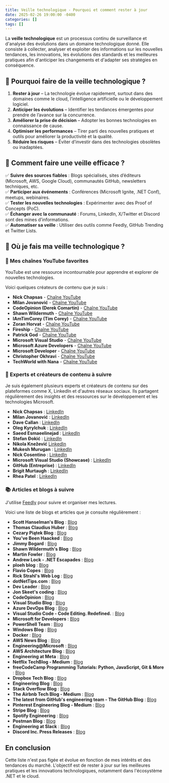 ```yaml
---
title: Veille technologique - Pourquoi et comment rester à jour 
date: 2025-02-26 19:00:00 -0400
categories: []
tags: []
---
```


La __veille technologique__ est un processus continu de surveillance et d'analyse des évolutions dans un domaine technologique donné. Elle consiste à collecter, analyser et exploiter des informations sur les nouvelles tendances, les innovations, les évolutions des standards et les meilleures pratiques afin d'anticiper les changements et d'adapter ses stratégies en conséquence.

## 📌 Pourquoi faire de la veille technologique ?

1. __Rester à jour__ – La technologie évolue rapidement, surtout dans des domaines comme le cloud, l’intelligence artificielle ou le développement logiciel.
2. __Anticiper les évolutions__ – Identifier les tendances émergentes pour prendre de l’avance sur la concurrence.
3. __Améliorer la prise de décision__ – Adopter les bonnes technologies en connaissance de cause.
4. __Optimiser les performances__ – Tirer parti des nouvelles pratiques et outils pour améliorer la productivité et la qualité.
5. __Réduire les risques__ – Éviter d’investir dans des technologies obsolètes ou inadaptées.

## 🔎 Comment faire une veille efficace ?

✅ __Suivre des sources fiables__ : Blogs spécialisés, sites d’éditeurs (Microsoft, AWS, Google Cloud), communautés GitHub, newsletters techniques, etc.  
✅ __Participer aux événements__ : Conférences (Microsoft Ignite, .NET Conf), meetups, webinaires.  
✅ __Tester les nouvelles technologies__ : Expérimenter avec des Proof of Concepts (PoC).  
✅ __Échanger avec la communauté__ : Forums, LinkedIn, X/Twitter et Discord sont des mines d’informations.  
✅ __Automatiser sa veille__ : Utiliser des outils comme Feedly, GitHub Trending et Twitter Lists.

## 📡 Où je fais ma veille technologique ?

### 🎥 Mes chaînes YouTube favorites

YouTube est une ressource incontournable pour apprendre et explorer de nouvelles technologies.

Voici quelques créateurs de contenu que je suis :

- __Nick Chapsas__ - [Chaîne YouTube](https://www.youtube.com/@nickchapsas)
- __Milan Jovanović__ - [Chaîne YouTube](https://www.youtube.com/@MilanJovanovicTech)
- __CodeOpinion (Derek Comartin)__ - [Chaîne YouTube](https://www.youtube.com/@CodeOpinion)
- __Shawn Wildermuth__ - [Chaîne YouTube](https://www.youtube.com/@swildermuth)
- __IAmTimCorey (Tim Corey)__ - [Chaîne YouTube](https://www.youtube.com/@IAmTimCorey)
- __Zoran Horvat__ - [Chaîne YouTube](https://www.youtube.com/@zoran-horvat)
- __Fireship__ - [Chaîne YouTube](https://www.youtube.com/@Fireship)
- __Patrick God__ - [Chaîne YouTube](https://www.youtube.com/@PatrickGod)
- __Microsoft Visual Studio__ - [Chaîne YouTube](https://www.youtube.com/@visualstudio)
- __Microsoft Azure Developers__ - [Chaîne YouTube](https://www.youtube.com/@AzureDevelopers)
- __Microsoft Developer__ - [Chaîne YouTube](https://www.youtube.com/@MicrosoftDeveloper)
- __Christopher Okhravi__ - [Chaîne YouTube](https://www.youtube.com/@ChristopherOkhravi)
- __TechWorld with Nana__ - [Chaîne YouTube](https://www.youtube.com/@TechWorldwithNana)

### 👥 Experts et créateurs de contenu à suivre

Je suis également plusieurs experts et créateurs de contenu sur des plateformes comme X, LinkedIn et d'autres réseaux sociaux. Ils partagent régulièrement des insights et des ressources sur le développement et les technologies Microsoft.

- __Nick Chapsas__ : [LinkedIn](https://www.linkedin.com/in/nick-chapsas/)
- __Milan Jovanović__ : [LinkedIn](https://www.linkedin.com/in/milan-jovanovic/)
- __Dave Callan__ : [LinkedIn](https://www.linkedin.com/in/davidcallan/)
- __Oleg Kyrylchuk__ : [LinkedIn](https://www.linkedin.com/in/okyrylchuk/)
- __Saeed Esmaeelinejad__ : [LinkedIn](https://www.linkedin.com/in/sa-es-ir/)
- __Stefan Đokić__ : [LinkedIn](https://www.linkedin.com/in/djokic-stefan/)
- __Nikola Knežević__ [LinkedIn](https://www.linkedin.com/in/nikola-knez/)
- __Mukesh Murugan__ : [LinkedIn](https://www.linkedin.com/in/iammukeshm/)
- __Nick Cosentino__ : [LinkedIn](https://www.linkedin.com/in/nickcosentino/)
- __Microsoft Visual Studio (Showcase)__ : [LinkedIn](https://www.linkedin.com/showcase/microsoft-visual-studio)
- __GitHub (Entreprise)__ : [LinkedIn](https://www.linkedin.com/company/github)
- __Brigit Murtaugh__ : [LinkedIn](https://www.linkedin.com/in/brigit-murtaugh/)
- __Rhea Patel__ : [LinkedIn](https://www.linkedin.com/in/rheapatel-/)

### 📚 Articles et blogs à suivre

J'utilise [Feedly](https://docs.feedly.com/article/523-getting-started-with-feedly) pour suivre et organiser mes lectures.

Voici une liste de blogs et articles que je consulte régulièrement :

- __Scott Hanselman's Blog__ : [Blog](https://www.hanselman.com/blog/)
- __Thomas Claudius Huber__ : [Blog](https://www.thomasclaudiushuber.com)
- __Cezary Piątek Blog__ : [Blog](https://cezarypiatek.github.io/)
- __You’ve Been Haacked__ : [Blog](https://haacked.com/)
- __Jimmy Bogard__ : [Blog](https://www.jimmybogard.com/)
- __Shawn Wildermuth's Blog__ : [Blog](https://wildermuth.com/)
- __Martin Fowler__ : [Blog](https://martinfowler.com)
- __Andrew Lock - .NET Escapades__ : [Blog](https://andrewlock.net/)
- __ploeh blog__ : [Blog](https://blog.ploeh.dk)
- __Flavio Copes__ : [Blog](https://flaviocopes.com/)
- __Rick Strahl's Web Log__ : [Blog](https://weblog.west-wind.com/)
- __dotNetTips.com__ : [Blog](https://dotnettips.wordpress.com)
- __Dev Leader__ : [Blog](https://www.devleader.ca/)
- __Jon Skeet's coding__ : [Blog](https://codeblog.jonskeet.uk)
- __CodeOpinion__ : [Blog](https://codeopinion.com/)
- __Visual Studio Blog__ : [Blog](https://devblogs.microsoft.com/visualstudio/)
- __Azure DevOps Blog__ : [Blog](https://devblogs.microsoft.com/devops/)
- __Visual Studio Code - Code Editing. Redefined.__ : [Blog](https://code.visualstudio.com/)
- __Microsoft for Developers__ : [Blog](https://devblogs.microsoft.com/)
- __PowerShell Team__ : [Blog](https://devblogs.microsoft.com/powershell/)
- __Windows Blog__ : [Blog](https://blogs.windows.com/)
- __Docker__ : [Blog](https://www.docker.com)
- __AWS News Blog__ : [Blog](https://aws.amazon.com/blogs/aws/)
- __Engineering@Microsoft__ : [Blog](https://devblogs.microsoft.com/engineering-at-microsoft/)
- __AWS Architecture Blog__ : [Blog](https://aws.amazon.com/blogs/architecture/)
- __Engineering at Meta__ : [Blog](https://engineering.fb.com/)
- __Netflix TechBlog - Medium__ : [Blog](https://netflixtechblog.com?source=rss----2615bd06b42e---4)
- __freeCodeCamp Programming Tutorials: Python, JavaScript, Git & More__ : [Blog](https://www.freecodecamp.org/news/)
- __Dropbox Tech Blog__ : [Blog](https://dropbox.tech)
- __Engineering Blog__ : [Blog](https://www.linkedin.com/blog/engineering)
- __Stack Overflow Blog__ : [Blog](https://stackoverflow.blog/)
- __The Airbnb Tech Blog - Medium__ : [Blog](https://medium.com/airbnb-engineering?source=rss----53c7c27702d5---4)
- __The latest from GitHub's engineering team - The GitHub Blog__ : [Blog](https://github.blog/engineering/)
- __Pinterest Engineering Blog - Medium__ : [Blog](https://medium.com/pinterest-engineering?source=rss----4c5a5f6279b6---4)
- __Stripe Blog__ : [Blog](https://stripe.com/blog)
- __Spotify Engineering__ : [Blog](https://engineering.atspotify.com/)
- __Postman Blog__ : [Blog](https://blog.postman.com/)
- __Engineering at Slack__ : [Blog](https://slack.engineering)
- __Discord Inc. Press Releases__ : [Blog](https://discord.com/blog)

## En conclusion

Cette liste n'est pas figée et évolue en fonction de mes intérêts et des tendances du marché. L'objectif est de rester à jour sur les meilleures pratiques et les innovations technologiques, notamment dans l'écosystème .NET et le cloud.
